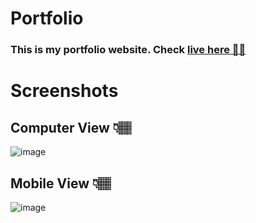 # Portfolio
### This is my portfolio website. <b>Check [live here 👌🏽](https://chandra-sekhar-bala.github.io/Portfolio/) </b>
# Screenshots 
## Computer View  👇🏽
<p align="center">

![image](https://github.com/Chandra-Sekhar-Bala/Portfolio/assets/57448981/2843392b-da9d-4fca-8f64-7cc632a639aa)

## Mobile View 👇🏽

![image](https://github.com/Chandra-Sekhar-Bala/Portfolio/assets/57448981/9f483a78-6266-4f4d-87a1-1c0e8b62d540)
</p>
